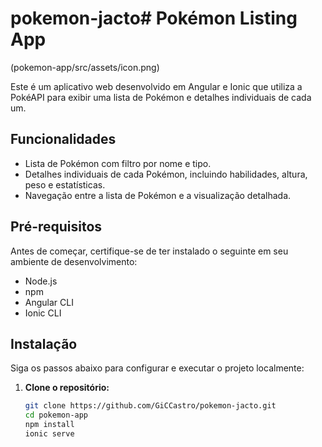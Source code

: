 # pokemon-jacto# Pokémon Listing App

(pokemon-app/src/assets/icon.png)


Este é um aplicativo web desenvolvido em Angular e Ionic que utiliza a PokéAPI para exibir uma lista de Pokémon e detalhes individuais de cada um.

## Funcionalidades

- Lista de Pokémon com filtro por nome e tipo.
- Detalhes individuais de cada Pokémon, incluindo habilidades, altura, peso e estatísticas.
- Navegação entre a lista de Pokémon e a visualização detalhada.

## Pré-requisitos

Antes de começar, certifique-se de ter instalado o seguinte em seu ambiente de desenvolvimento:

- Node.js
- npm
- Angular CLI 
- Ionic CLI 

## Instalação

Siga os passos abaixo para configurar e executar o projeto localmente:

1. **Clone o repositório:**

   ```bash
   git clone https://github.com/GiCCastro/pokemon-jacto.git
   cd pokemon-app
   npm install
   ionic serve

